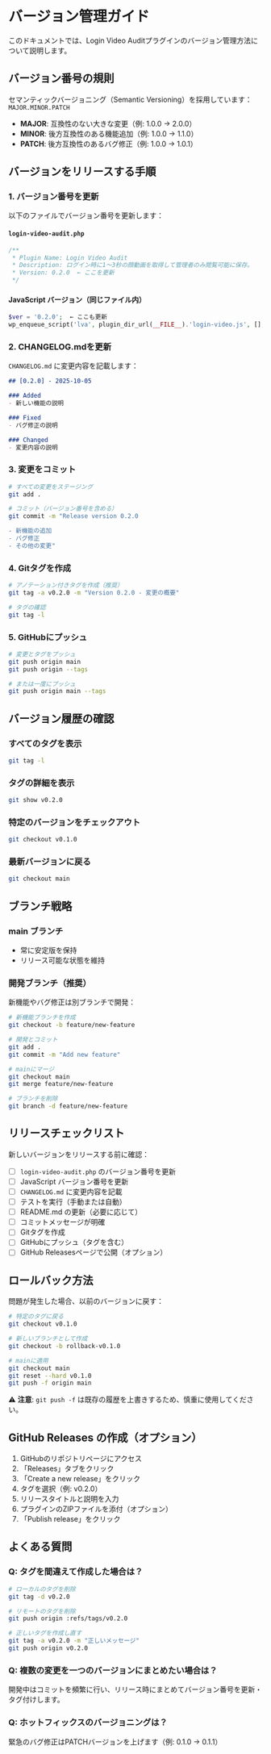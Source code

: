 # バージョン管理ガイド

このドキュメントでは、Login Video Auditプラグインのバージョン管理方法について説明します。

## バージョン番号の規則

セマンティックバージョニング（Semantic Versioning）を採用しています：`MAJOR.MINOR.PATCH`

- **MAJOR**: 互換性のない大きな変更（例: 1.0.0 → 2.0.0）
- **MINOR**: 後方互換性のある機能追加（例: 1.0.0 → 1.1.0）
- **PATCH**: 後方互換性のあるバグ修正（例: 1.0.0 → 1.0.1）

## バージョンをリリースする手順

### 1. バージョン番号を更新

以下のファイルでバージョン番号を更新します：

#### `login-video-audit.php`
```php
/**
 * Plugin Name: Login Video Audit
 * Description: ログイン時に1〜3秒の顔動画を取得して管理者のみ閲覧可能に保存。
 * Version: 0.2.0  ← ここを更新
 */
```

#### JavaScript バージョン（同じファイル内）
```php
$ver = '0.2.0';  ← ここも更新
wp_enqueue_script('lva', plugin_dir_url(__FILE__).'login-video.js', [], $ver, true);
```

### 2. CHANGELOG.mdを更新

`CHANGELOG.md` に変更内容を記載します：

```markdown
## [0.2.0] - 2025-10-05

### Added
- 新しい機能の説明

### Fixed
- バグ修正の説明

### Changed
- 変更内容の説明
```

### 3. 変更をコミット

```bash
# すべての変更をステージング
git add .

# コミット（バージョン番号を含める）
git commit -m "Release version 0.2.0

- 新機能の追加
- バグ修正
- その他の変更"
```

### 4. Gitタグを作成

```bash
# アノテーション付きタグを作成（推奨）
git tag -a v0.2.0 -m "Version 0.2.0 - 変更の概要"

# タグの確認
git tag -l
```

### 5. GitHubにプッシュ

```bash
# 変更とタグをプッシュ
git push origin main
git push origin --tags

# または一度にプッシュ
git push origin main --tags
```

## バージョン履歴の確認

### すべてのタグを表示
```bash
git tag -l
```

### タグの詳細を表示
```bash
git show v0.2.0
```

### 特定のバージョンをチェックアウト
```bash
git checkout v0.1.0
```

### 最新バージョンに戻る
```bash
git checkout main
```

## ブランチ戦略

### main ブランチ
- 常に安定版を保持
- リリース可能な状態を維持

### 開発ブランチ（推奨）
新機能やバグ修正は別ブランチで開発：

```bash
# 新機能ブランチを作成
git checkout -b feature/new-feature

# 開発とコミット
git add .
git commit -m "Add new feature"

# mainにマージ
git checkout main
git merge feature/new-feature

# ブランチを削除
git branch -d feature/new-feature
```

## リリースチェックリスト

新しいバージョンをリリースする前に確認：

- [ ] `login-video-audit.php` のバージョン番号を更新
- [ ] JavaScript バージョン番号を更新
- [ ] `CHANGELOG.md` に変更内容を記載
- [ ] テストを実行（手動または自動）
- [ ] README.md の更新（必要に応じて）
- [ ] コミットメッセージが明確
- [ ] Gitタグを作成
- [ ] GitHubにプッシュ（タグを含む）
- [ ] GitHub Releasesページで公開（オプション）

## ロールバック方法

問題が発生した場合、以前のバージョンに戻す：

```bash
# 特定のタグに戻る
git checkout v0.1.0

# 新しいブランチとして作成
git checkout -b rollback-v0.1.0

# mainに適用
git checkout main
git reset --hard v0.1.0
git push -f origin main
```

⚠️ **注意**: `git push -f` は既存の履歴を上書きするため、慎重に使用してください。

## GitHub Releases の作成（オプション）

1. GitHubのリポジトリページにアクセス
2. 「Releases」タブをクリック
3. 「Create a new release」をクリック
4. タグを選択（例: v0.2.0）
5. リリースタイトルと説明を入力
6. プラグインのZIPファイルを添付（オプション）
7. 「Publish release」をクリック

## よくある質問

### Q: タグを間違えて作成した場合は？
```bash
# ローカルのタグを削除
git tag -d v0.2.0

# リモートのタグを削除
git push origin :refs/tags/v0.2.0

# 正しいタグを作成し直す
git tag -a v0.2.0 -m "正しいメッセージ"
git push origin v0.2.0
```

### Q: 複数の変更を一つのバージョンにまとめたい場合は？
開発中はコミットを頻繁に行い、リリース時にまとめてバージョン番号を更新・タグ付けします。

### Q: ホットフィックスのバージョニングは？
緊急のバグ修正はPATCHバージョンを上げます（例: 0.1.0 → 0.1.1）
